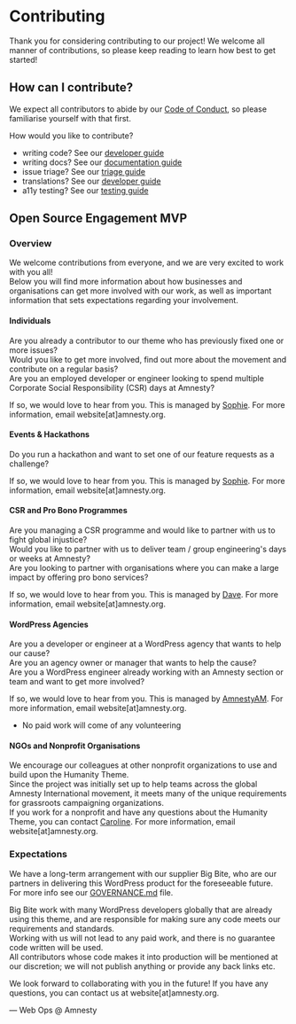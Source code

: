 # Contributing

Thank you for considering contributing to our project! We welcome all manner of contributions, so please keep reading to learn how best to get started!

## How can I contribute?

We expect all contributors to abide by our [Code of Conduct](https://github.com/amnestywebsite/humanity-theme/blob/main/CODE_OF_CONDUCT.md), so please familiarise yourself with that first.

How would you like to contribute?
- writing code? See our [developer guide](https://github.com/amnestywebsite/humanity-theme/blob/main/docs/contributors/code.md)
- writing docs? See our [documentation guide](https://github.com/amnestywebsite/humanity-theme/blob/main/docs/contributors/docs.md)
- issue triage? See our [triage guide](https://github.com/amnestywebsite/humanity-theme/blob/main/docs/contributors/triage.md)
- translations? See our [developer guide](https://github.com/amnestywebsite/humanity-theme/blob/main/docs/contributors/code.md)
- a11y testing? See our [testing guide](https://github.com/amnestywebsite/humanity-theme/blob/main/docs/contributors/a11y.md)

## Open Source Engagement MVP 

### Overview  

We welcome contributions from everyone, and we are very excited to work with you all!  
Below you will find more information about how businesses and organisations can get more involved with our work, as well as important information that sets expectations regarding your involvement.  

#### Individuals  

Are you already a contributor to our theme who has previously fixed one or more issues?  
Would you like to get more involved, find out more about the movement and contribute on a regular basis?  
Are you an employed developer or engineer looking to spend multiple Corporate Social Responsibility (CSR) days at Amnesty?  

If so, we would love to hear from you. This is managed by [Sophie](https://github.com/SophieAmnesty). For more information, email website[at]amnesty.org.  

#### Events & Hackathons  

Do you run a hackathon and want to set one of our feature requests as a challenge?  

If so, we would love to hear from you. This is managed by [Sophie](https://github.com/SophieAmnesty). For more information, email website[at]amnesty.org.  

#### CSR and Pro Bono Programmes  

Are you managing a CSR programme and would like to partner with us to fight global injustice?  
Would you like to partner with us to deliver team / group engineering's days or weeks at Amnesty?  
Are you looking to partner with organisations where you can make a large impact by offering pro bono services?  

If so, we would love to hear from you. This is managed by [Dave](https://github.com/daveamnesty). For more information, email website[at]amnesty.org.  

#### WordPress Agencies  

Are you a developer or engineer at a WordPress agency that wants to help our cause?  
Are you an agency owner or manager that wants to help the cause?  
Are you a WordPress engineer already working with an Amnesty section or team and want to get more involved?  

If so, we would love to hear from you. This is managed by [AmnestyAM](https://github.com/AmnestyAM). For more information, email website[at]amnesty.org.  

* No paid work will come of any volunteering  

#### NGOs and Nonprofit Organisations   

We encourage our colleagues at other nonprofit organizations to use and build upon the Humanity Theme.  
Since the project was initially set up to help teams across the global Amnesty International movement, it meets many of the unique requirements for grassroots campaigning organizations.  
If you work for a nonprofit and have any questions about the Humanity Theme, you can contact [Caroline](https://github.com/carolinejcourtney). For more information, email website[at]amnesty.org.  


### Expectations   

We have a long-term arrangement with our supplier Big Bite, who are our partners in delivering this WordPress product for the foreseeable future.  
For more info see our [GOVERNANCE.md](GOVERNANCE.md) file.  

Big Bite work with many WordPress developers globally that are already using this theme, and are responsible for making sure any code meets our requirements and standards.  
Working with us will not lead to any paid work, and there is no guarantee code written will be used.  
All contributors whose code makes it into production will be mentioned at our discretion; we will not publish anything or provide any back links etc.  

We look forward to collaborating with you in the future! If you have any questions, you can contact us at website[at]amnesty.org.  

 
— Web Ops @ Amnesty  
